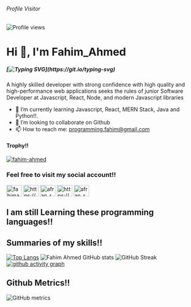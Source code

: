 ###### Profile Visitor
![Profile views](https://gpvc.arturio.dev/fahim-afran)
<h1 align="left">Hi 👋, I'm Fahim_Ahmed</h1>

##### [![Typing SVG](https://readme-typing-svg.herokuapp.com?size=20&color=eafa3e&lines=A+Passionate+Full+Stack+Developer!!;A+Passionate+MERN+Stack+Developer!!;A+Passionate+Python+Developer!!)](https://git.io/typing-svg)
A highly skilled developer with strong confidence with high quality and high-performance web applications seeks
the rules of junior Software Developer at Javascript, React, Node, and modern Javascript libraries

- 🌱 I’m currently learning Javascript, React, MERN Stack, Java and Python!!.
- 👯 I’m looking to collaborate on Github
- 📫 How to reach me: programming.fahim@gmail.com

#### Trophy!!
<p align="left"> <a href="https://github.com/ryo-ma/github-profile-trophy"><img src="https://github-profile-trophy.vercel.app/?username=fahimahmedcwf" alt="fahim-ahmed" /></a> </p>

### Feel free to visit my social account!!

<a href="https://twitter.com/fahimahmedcwf" target="blank"><img align="center" src="https://raw.githubusercontent.com/rahuldkjain/github-profile-readme-generator/master/src/images/icons/Social/twitter.svg" alt="fahimahmedcwf" height="30" width="40" /></a>
<a href="https://www.linkedin.com/in/fahimahmedcwf/" target="blank"><img align="center" src="https://raw.githubusercontent.com/rahuldkjain/github-profile-readme-generator/master/src/images/icons/Social/linked-in-alt.svg" alt="https://www.linkedin.com/in/fahimahmedcwf/" height="30" width="40" /></a>
<a href="https://stackoverflow.com/users/18220842/afran-rafi" target="blank"><img align="center" src="https://raw.githubusercontent.com/rahuldkjain/github-profile-readme-generator/master/src/images/icons/Social/stack-overflow.svg" alt="afran_rafi" height="30" width="40" /></a>
<a href="https://www.facebook.com/fahimahmedcwf" target="blank"><img align="center" src="https://raw.githubusercontent.com/rahuldkjain/github-profile-readme-generator/master/src/images/icons/Social/facebook.svg" alt="https://www.facebook.com/afran.rafi.520" height="30" width="40" /></a>
<a href="https://instagram.com/fahimahmedcwf" target="blank"><img align="center" src="https://raw.githubusercontent.com/rahuldkjain/github-profile-readme-generator/master/src/images/icons/Social/instagram.svg" alt="afran_rafiiii" height="30" width="40" /></a>
</p>

## I am still Learning these programming languages!!

## Summaries of my skills!!

<!-- dark, radical, merko, gruvbox, tokyonight, onedark, cobalt, synthwave, highcontrast, dracula -->

[![Top Langs](https://github-readme-stats.vercel.app/api/top-langs/?username=fahimahmedcwf&theme=dracula&langs_count=8)](https://github.com/fahimahmedcwf/github-readme-stats)
![Fahim Ahmed GitHub stats](https://github-readme-stats.vercel.app/api?username=fahimahmedcwf&show_icons=true&theme=radical)
![GitHub Streak](http://github-readme-streak-stats.herokuapp.com?user=fahimahmedcwf&theme=blueberry&date_format=M%20j%5B%2C%20Y%5D)
[![github activity graph](https://activity-graph.herokuapp.com/graph?username=fahimahmedcwf&theme=xcode)](https://github.com/fahim-afran/github-readme-activity-graph)

## Github Metrics!!
![GitHub metrics](https://metrics.lecoq.io/fahimahmedcwf)
